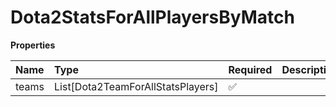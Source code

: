 # Dota2StatsForAllPlayersByMatch

**Properties**

| Name  | Type                              | Required | Description |
| :---- | :-------------------------------- | :------- | :---------- |
| teams | List[Dota2TeamForAllStatsPlayers] | ✅       |             |

<!-- This file was generated by liblab | https://liblab.com/ -->
